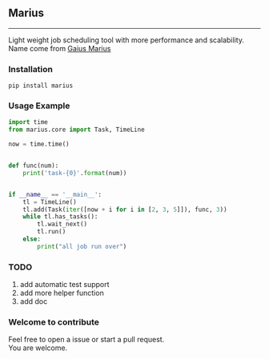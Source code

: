## Marius
--------
Light weight job scheduling tool with more performance and scalability.<br/>
Name come from [Gaius Marius](https://en.wikipedia.org/wiki/Gaius_Marius)

### Installation

```shell
pip install marius
```

### Usage Example

```python
import time
from marius.core import Task, TimeLine

now = time.time()


def func(num):
    print('task-{0}'.format(num))


if __name__ == '__main__':
    tl = TimeLine()
    tl.add(Task(iter([now + i for i in [2, 3, 5]]), func, 3))
    while tl.has_tasks():
        tl.wait_next()
        tl.run()
    else:
        print("all job run over")
```

### TODO
1. add automatic test support
2. add more helper function
3. add doc

### Welcome to contribute
Feel free to open a issue or start a pull request. <br/>
You are welcome.